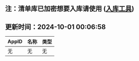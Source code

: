 ## 注：清单库已加密想要入库请使用 ([入库工具](https://github.com/BlankTMing/ManifestAutoUpdate/releases))

## 更新时间：2024-10-01 00:06:58
| AppID | 名称 | 类型  |
| :-------------------- | :----------------------------- | :----------- |
| 无 | 无 | 无 |
